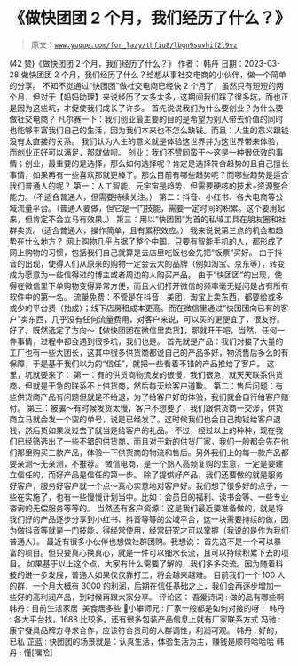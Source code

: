# 《做快团团 2 个月，我们经历了什么？》

> 原文：[`www.yuque.com/for_lazy/thfiu8/lbgn9suvhif2l9vz`](https://www.yuque.com/for_lazy/thfiu8/lbgn9suvhif2l9vz)

<ne-h2 id="e85f5d66" data-lake-id="e85f5d66"><ne-heading-ext><ne-heading-anchor></ne-heading-anchor><ne-heading-fold></ne-heading-fold></ne-heading-ext><ne-heading-content><ne-text id="u4acc3c37">(42 赞)《做快团团 2 个月，我们经历了什么？》</ne-text></ne-heading-content></ne-h2> <ne-p id="ubbe48c5b" data-lake-id="ubbe48c5b"><ne-text id="ubfd6149a">作者： 韩丹</ne-text></ne-p> <ne-p id="u710163fa" data-lake-id="u710163fa"><ne-text id="u47c0324b">日期：2023-03-28</ne-text></ne-p> <ne-p id="uacf57af3" data-lake-id="uacf57af3"><ne-text id="ufec85268">做快团团 2 个月，我们经历了什么？给想从事社交电商的小伙伴，做一个简单的分享。</ne-text></ne-p> <ne-p id="u3fdf0b92" data-lake-id="u3fdf0b92"><ne-text id="u8c31169c">不知不觉通过“快团团”做社交电商已经快 2 个月了，虽然只有短短的两个月，但对于【妈妈助理】来说经历了太多太多，这期间我们踩了很多坑，而也正是因为这些坑，才促使我们成长了许多。</ne-text></ne-p> <ne-p id="ubfd6d2ae" data-lake-id="ubfd6d2ae"><ne-text id="uc7c22d90">首先说说我们为什么要创业？为什么要做社交电商？</ne-text></ne-p> <ne-p id="u46b61f2f" data-lake-id="u46b61f2f"><ne-text id="u7456dbdf">凡尔赛一下：我们创业最主要的目的是希望为别人带去价值的同时也能够丰富我们自己的生活，因为我们本来也不怎么缺钱。而且：人生的意义跟钱没有太直接的关系。</ne-text></ne-p> <ne-p id="ubf68de74" data-lake-id="ubf68de74"><ne-text id="u90a2e131">我们认为人生的意义就是体验这世界并为这世界带来体验，而创业正好可以满足，那就做呗。</ne-text></ne-p> <ne-p id="u7d55e1e1" data-lake-id="u7d55e1e1"><ne-text id="uc862dbda">创业：我们不赞同蛮干～这是一种很低效的事情；创业，最重要的是选择，那么如何选择呢？肯定是选择符合趋势的且自己擅长事情，如果再有一些喜欢那就更棒了。那么目前有哪些趋势呢？而哪些趋势是适合我们普通人的呢？</ne-text></ne-p> <ne-p id="u9fda41b5" data-lake-id="u9fda41b5"><ne-text id="uf32e69c4">第一：人工智能、元宇宙是趋势，但需要硬核的技术+资源整合能力。（不适合普通人，但需要持续关注。）</ne-text></ne-p> <ne-p id="u74e10a5f" data-lake-id="u74e10a5f"><ne-text id="u384cf2ff">第二：抖音、小红书、各大电商等公域流量平台。（普通人要做，但它是一门技能，需要一定时间的积累。这个要用起来，但肯定不会立马有效果。）</ne-text></ne-p> <ne-p id="uf7424519" data-lake-id="uf7424519"><ne-text id="u0735008b">第三：用以“快团团”为首的私域工具在朋友圈和社群卖货。（适合普通人，操作简单，且有累积效应。）</ne-text></ne-p> <ne-p id="u3ea48bc3" data-lake-id="u3ea48bc3"><ne-text id="u374a1467">我来说说第三点的机会和趋势在什么地方？</ne-text></ne-p> <ne-p id="ua77c58a6" data-lake-id="ua77c58a6"><ne-text id="uf1a38ab8">网上购物几乎占据了整个中国，只要有智能手机的人，都形成了网上购物的习惯，包括我们自己就算是去店里吃饭也会先把“饭票”买好。</ne-text></ne-p> <ne-p id="u468cc211" data-lake-id="u468cc211"><ne-text id="u4fe02d80">由于抖音的出现，使得人们从原来的购物一定会去大的品牌（例如淘宝、京东等），转变成为愿意为一些信得过的博主或者周边的人购买产品。</ne-text></ne-p> <ne-p id="uc79d9899" data-lake-id="uc79d9899"><ne-text id="u78333073">由于“快团团”的出现，使得在微信里下单购物变得异常方便，而且人们打开微信的频率毫无疑问是占有所有软件中的第一名。</ne-text></ne-p> <ne-p id="u00e7d24e" data-lake-id="u00e7d24e"><ne-text id="u23877495">流量免费：不管是在抖音，美团，淘宝上卖东西，都要给或多或少的平台费（抽成）；线下店房租成本更高。而在微信里通过“快团团向已有的客户”卖东西，几乎没有任何流量费用，对客户来说，可以买的更便宜了，很友好。</ne-text></ne-p> <ne-p id="ufdbc5ca7" data-lake-id="ufdbc5ca7"><ne-text id="uf6c0a55e">好了，既然选定了方向～【做快团团在微信里卖货】，那就开干吧。当然，任何一件事情，过程中都会遇到很多坑，我们也是。</ne-text></ne-p> <ne-p id="ua5a00fe1" data-lake-id="ua5a00fe1"><ne-text id="uc59c5df4">首先就是产品：我们对接了大量的工厂也有一些大团长，这其中很多供货商都说自己的产品多好，物流售后多么的有保障，于是基于我们以为的“信任”，就把一些看着不错的产品推给了客户。</ne-text></ne-p> <ne-p id="u78c362a1" data-lake-id="u78c362a1"><ne-text id="u970875ed">这里，坑就要来了：</ne-text></ne-p> <ne-p id="uf33c7976" data-lake-id="uf33c7976"><ne-text id="u3af5f73a">第一：有的供货商物流发的很慢，我们很急，就天天联系供货商，但就是干急的联系不上供货商，然后每天给客户道歉。</ne-text></ne-p> <ne-p id="ucd19475e" data-lake-id="ucd19475e"><ne-text id="u416b7fa5">第二：售后问题：有些供货商产品有问题但就是不给退，为了给客户好的体验，我们就会自行给客户赔付。</ne-text></ne-p> <ne-p id="u709ea256" data-lake-id="u709ea256"><ne-text id="u412bcefd">第三：被骗～有时候发货太慢，客户不想要了，我们跟供货商一交涉，供货商立马就会发一个空的单号，说是已经发了。这时候我们也会自己掏钱给客户退钱，然后货如果发过去了就当是给客户的礼品。</ne-text></ne-p> <ne-p id="u1d314c49" data-lake-id="u1d314c49"><ne-text id="u5f2fc8da">不过，经过以上的种种，现在我们已经筛选出了一些不错的供货商，而且对于新的供货厂家，我们一般都会先在他们那里购买三款产品，体验一下供货商的物流和售后。另外我们上的每一款产品都要亲测～无亲测，不推荐。</ne-text></ne-p> <ne-p id="u7f44052c" data-lake-id="u7f44052c"><ne-text id="u9223b85b">微信电商，是一个熟人高频复购的生意，一定是要建立信任的，而好产品是信任的第一步。</ne-text></ne-p> <ne-p id="u3ccd9e78" data-lake-id="u3ccd9e78"><ne-text id="u6611270a">除了提供好产品，我们还要做的就是服务好客户，服务好客户就一个点～真心实意地对客户好。我们想了很多好的点子，一些在实施了，也有一些慢慢计划当中。比如：会员日的福利、读书会等、一些专业咨询的无偿服务等等的。</ne-text></ne-p> <ne-p id="u61a50fcb" data-lake-id="u61a50fcb"><ne-text id="uba8a5c58">当然还有客户资源：这是我们最近要准备做的，就是将我们好的产品逐步分享到小红书、抖音等等的公域平台，这一块需要持续的做，因为做抖音等就是一门技能，得经常使用，经常研究才可以掌握（我说的是作为我们普通人）。</ne-text></ne-p> <ne-p id="u4c46921a" data-lake-id="u4c46921a"><ne-text id="uf3b9dfd9">最近有很多小伙伴也想做社群团购。我想说：</ne-text></ne-p> <ne-p id="u5d237df4" data-lake-id="u5d237df4"><ne-text id="u7c661b47">首先这不是一个可以暴富的项目。但只要真心换真心，就是一件可以细水长流，且可以持续积累下去的项目。</ne-text></ne-p> <ne-p id="u42c071fb" data-lake-id="u42c071fb"><ne-text id="ufa6c8efa">如果基于以上这个点，大家有什么需要了解的，我们多多交流。因为随着科技的进一步发展，普通人如果仅仅靠打工，将会越来越难。</ne-text></ne-p> <ne-p id="u8ef79530" data-lake-id="u8ef79530"><ne-text id="u2ef30776">目前我们一个 100 人的群，一个月大概有 3000 的利润，后期在信任基础之上，我们会再逐步增加一些好的高利润产品，到时候再跟大家分享。</ne-text></ne-p> <ne-hole id="u110d06df" data-lake-id="u110d06df"><ne-card data-card-name="hr" data-card-type="block" id="EmHBB" data-event-boundary="card"><ne-p id="u5e084326" data-lake-id="u5e084326"><ne-text id="uee465e64">评论区：</ne-text></ne-p> <ne-p id="u3b1a3c1c" data-lake-id="u3b1a3c1c"><ne-text id="ua0c87f0f">吾爱诗词 : 做的品有哪些啊</ne-text> <ne-text id="ub564cc0c">韩丹 : 目前生活家居  美食居多些</ne-text> <ne-text id="u7dfbe29d">📌小攀师兄 : 厂家一般都是如何对接的呀！</ne-text> <ne-text id="u0788bc72">韩丹 : 各大平台找，1688 比较多。还有很多包装产品信息上就有厂家联系方式</ne-text> <ne-text id="u22b14e83">冯驰 : 康宁餐具品牌方寻求合作，应该符合贵司的人群调性，利润可观。</ne-text> <ne-text id="ue3d65ae0">韩丹 : 好的，已私</ne-text> <ne-text id="ufd1d2f7b">芷蓝 : 快团团的场景就是：认真生活，体验生活为主，赚钱是顺带哈哈哈</ne-text> <ne-text id="ueddbc108">韩丹 : 懂[嘿哈]</ne-text></ne-p></ne-card></ne-hole>